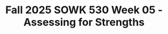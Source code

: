 ---
layout: single_embed_slide
title: "Fall 2025 SOWK 530 Week 05 - Assessing for Strengths"
presentation_id: U9sNlR
slides:
  - slide_name: ../deck-U9sNlR-large-0.jpeg
    slide_thumbnail: ../deck-U9sNlR-thumb-0.jpeg
    slide_alt: "Slide with a pink background displays the text: 'Assessing for Strengths and Behavior. Week Five Lecture Video.' Footer includes: 'Jacob Campbell, Ph.D. LICSW, Heritage University, Fall 2024 SOWK 530.' There is an icon of a clipboard."
  - slide_name: ../deck-U9sNlR-large-1.jpeg
    slide_thumbnail: ../deck-U9sNlR-thumb-1.jpeg
    slide_alt: "The slide is titled 'Plan for Lecture Video,' showing two sections: 'Agenda' listing topics and 'Learning Objectives' detailing goals like emphasizing strengths in assessments. Footer credits Jacob Campbell at Heritage University, Fall 2025."
  - slide_name: ../deck-U9sNlR-large-2.jpeg
    slide_thumbnail: ../deck-U9sNlR-thumb-2.jpeg
    slide_alt: "**Slide Title:** Week Five Content**Object:** Text and book cover image**Action:** Lists activities **Context:** Presentation slide for social work studies, detailing weekly tasks.**Content:** - **Left:** Book cover titled 'Direct Social Work Practice' with a label 'Reading Quiz.'- **Read Chapter Eight:** Exploring and Understanding Problems and Strengths.- **Right:** Task list for weekly forum replies:  - Chapter Eight Content Discussion  - Assessing Strengths Beyond Those Revealed by Clients  - Advantages and Limitations of Sources of Information for Assessments  - Sources of Information Based on Setting or Population  - Screening Tools and Assessment Instruments**Footer:** Jacob Campbell, Ph.D., LCSW at Heritage University, Fall 2025 Week 05 SOWK 530."
  - slide_name: ../deck-U9sNlR-large-3.jpeg
    slide_thumbnail: ../deck-U9sNlR-thumb-3.jpeg
    slide_alt: "The slide features three bullet points under 'Emphasizing Strengths in Assessments': 1) Give pre-eminence to the client’s understanding of the facts, 2) Discover what the client wants, 3) Assess personal and environmental strengths on multiple levels. Mention of 'Cowger, 1994.' Footer notes: Jacob Campbell, Ph.D. LICSW at Heritage University, Fall 2025 Week 05 SOWK 530."
  - slide_name: ../deck-U9sNlR-large-4.jpeg
    slide_thumbnail: ../deck-U9sNlR-thumb-4.jpeg
    slide_alt: "Chart illustrates a 'Framework for Strengths' in assessments with a cross shape. Top: 'Strengths or Resources,' bottom: 'Deficit, Obstacle, or Challenges,' left: 'Individual or Personal Factors,' right: 'Environmental Factors.' Context: academic slide titled by Jacob Campbell, Heritage University, Fall 2025 Week 05 SOWK 530."
  - slide_name: ../deck-U9sNlR-large-5.jpeg
    slide_thumbnail: ../deck-U9sNlR-thumb-5.jpeg
    slide_alt: "The slide features a central black oval labeled 'Troubling Behavior' surrounded by blue ovals with terms: Social, Reinforcement, When, Where, Duration, Consequences, Physiological. Title: 'Conditions Surrounding Troubling Behaviors.' Additional text: 'School Context: ABC Data to Build an FBA, so there can be a BIP?' Creator: Jacob Campbell, Ph.D., LICSW at Heritage University. Fall 2025 Week 05 SOWK 530."
---